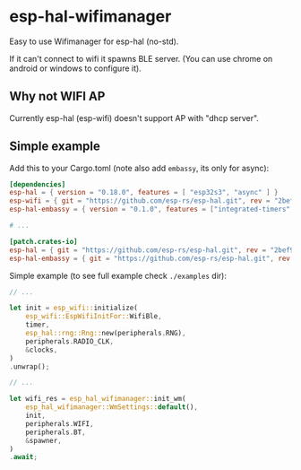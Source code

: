 # esp-hal-wifimanager
Easy to use Wifimanager for esp-hal (no-std).

If it can't connect to wifi it spawns BLE server. (You can use chrome on android or windows to configure it).

## Why not WIFI AP
Currently esp-hal (esp-wifi) doesn't support AP with "dhcp server".

## Simple example
Add this to your Cargo.toml (note also add `embassy`, its only for async):
```toml
[dependencies]
esp-hal = { version = "0.18.0", features = [ "esp32s3", "async" ] }
esp-wifi = { git = "https://github.com/esp-rs/esp-hal.git", rev = "2bef914e7c01b5ea598bff79caa4d4b3f0f99faa", package = "esp-wifi", features = [ "esp32s3", "phy-enable-usb", "coex" ] }
esp-hal-embassy = { version = "0.1.0", features = ["integrated-timers", "esp32s3"] }

# ...

[patch.crates-io]
esp-hal = { git = "https://github.com/esp-rs/esp-hal.git", rev = "2bef914e7c01b5ea598bff79caa4d4b3f0f99faa", package = "esp-hal" } 
esp-hal-embassy = { git = "https://github.com/esp-rs/esp-hal.git", rev = "2bef914e7c01b5ea598bff79caa4d4b3f0f99faa", package = "esp-hal-embassy" } 
```

Simple example (to see full example check `./examples` dir):
```rust
// ...

let init = esp_wifi::initialize(
    esp_wifi::EspWifiInitFor::WifiBle,
    timer,
    esp_hal::rng::Rng::new(peripherals.RNG),
    peripherals.RADIO_CLK,
    &clocks,
)
.unwrap();

// ...

let wifi_res = esp_hal_wifimanager::init_wm(
    esp_hal_wifimanager::WmSettings::default(),
    init,
    peripherals.WIFI,
    peripherals.BT,
    &spawner,
)
.await;
```
